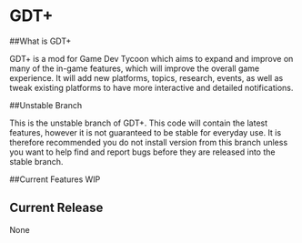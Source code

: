 # GDT+

##What is GDT+ 

GDT+ is a mod for Game Dev Tycoon which aims to expand and improve on many of the in-game features, which will improve the overall game experience.
It will add new platforms, topics, research, events, as well as tweak existing platforms to have more interactive and detailed notifications.

##Unstable Branch

This is the unstable branch of GDT+. This code will contain the latest features, however it is not guaranteed to be stable for everyday use. It is therefore recommended you do not install version from this branch unless you want to help find and report bugs before they are released into the stable branch.

##Current Features
WIP

## Current Release
None
